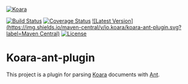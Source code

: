 [![Koara](http://www.koara.io/logo.png)](http://www.koara.io)

[![Build Status](https://img.shields.io/travis/codeaddslife/koara-ant-plugin.svg)](https://travis-ci.org/codeaddslife/koara-ant-plugin)
[![Coverage Status](https://img.shields.io/coveralls/codeaddslife/koara-ant-plugin.svg)](https://coveralls.io/github/codeaddslife/koara-ant-plugin?branch=master)
[![Latest Version](https://img.shields.io/maven-central/v/io.koara/koara-ant-plugin.svg?label=Maven Central)](http://search.maven.org/#search%7Cga%7C1%7Ckoara-ant-plugin)
[![License](https://img.shields.io/badge/License-Apache%202.0-blue.svg)](https://github.com/codeaddslife/koara-ant-plugin/blob/master/LICENSE)

# Koara-ant-plugin
This project is a plugin for parsing [Koara](http://www.koara.io) documents with [Ant](http://ant.apache.org).
